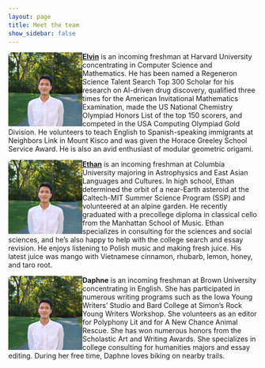 ```yaml
---
layout: page
title: Meet the team
show_sidebar: false
---
```


<img align="left" width="150" height="150" src="images/elvinlo.jpg" style="vertical-align:middle;margin:0px 0px">
<p> <b><a href="https://www.linkedin.com/in/elvin-lo/">Elvin</a></b> is an incoming freshman at Harvard University concentrating in Computer Science and Mathematics. He has been named a Regeneron Science Talent Search Top 300 Scholar for his research on AI-driven drug discovery, qualified three times for the American Invitational Mathematics Examination, made the US National Chemistry Olympiad Honors List of the top 150 scorers, and competed in the USA Computing Olympiad Gold Division. He volunteers to teach English to Spanish-speaking immigrants at Neighbors Link in Mount Kisco and was given the Horace Greeley School Service Award. He is also an avid enthusiast of modular geometric origami. </p>

<img align="left" width="150" height="150" src="images/elvinlo.jpg" style="vertical-align:middle;margin:0px 0px">
<p> <b><a href="https://www.linkedin.com/in/ethan-kuperman-a5a501250/">Ethan</a></b> is an incoming freshman at Columbia University majoring in Astrophysics and East Asian Languages and Cultures. In high school, Ethan determined the orbit of a near-Earth asteroid at the Caltech-MIT Summer Science Program (SSP) and volunteered at an alpine garden. He recently graduated with a precollege diploma in classical cello from the Manhattan School of Music. Ethan specializes in consulting for the sciences and social sciences, and he’s also happy to help with the college search and essay revision. He enjoys listening to Polish music and making fresh juice. His latest juice was mango with Vietnamese cinnamon, rhubarb, lemon, honey, and taro root. </p>

<img align="left" width="150" height="150" src="images/elvinlo.jpg" style="vertical-align:middle;margin:0px 0px">
<p> <b>Daphne</b> is an incoming freshman at Brown University concentrating in English. She has participated in numerous writing programs such as the Iowa Young Writers’ Studio and Bard College at Simon’s Rock Young Writers Workshop. She volunteers as an editor for Polyphony Lit and for A New Chance Animal Rescue. She has won numerous honors from the Scholastic Art and Writing Awards. She specializes in college consulting for humanities majors and essay editing. During her free time, Daphne loves biking on nearby trails. </p>

